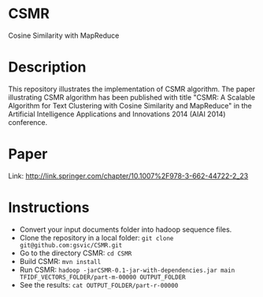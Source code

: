 CSMR
====

Cosine Similarity with MapReduce

Description
====
This repository illustrates the implementation of CSMR algorithm. The paper illustrating CSMR algorithm has been published  with title "CSMR: A Scalable Algorithm for Text Clustering with Cosine Similarity and MapReduce" in the Artificial Intelligence Applications and Innovations 2014 (AIAI 2014) conference.

Paper
====
Link: http://link.springer.com/chapter/10.1007%2F978-3-662-44722-2_23

Instructions
====
* Convert your input documents folder into hadoop sequence files.
* Clone the repository in a local folder: `git clone git@github.com:gsvic/CSMR.git`
* Go to the directory CSMR: `cd CSMR`
* Build CSMR: `mvn install`
* Run CSMR: `hadoop -jarCSMR-0.1-jar-with-dependencies.jar main TFIDF_VECTORS_FOLDER/part-m-00000 OUTPUT_FOLDER`
* See the results: `cat OUTPUT_FOLDER/part-r-00000`
